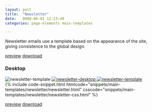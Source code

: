 ```yaml
---
layout: post
title:  "Newsletter"
date:   0008-06-01 12:23:49
categories: page-elements main-templates

---
```


Newsletter emails use a template based on the appearance of the site, giving consistence to the global design.

<a class="btn btn--preview" target="_blank" href="http://localhost:4000/gfw-style-guides/downloads/main-templates/newsletter/index.html">preview</a>
<a class="btn btn--download" download="newsletter-template.zip" href="http://localhost:4000/gfw-style-guides/downloads/main-templates/newsletter/newsletter.zip">download</a>

### Desktop

<div class="gallery">
  <img src="/gfw-style-guides/images/posts/main-templates/newsletter/06-01-newsletter-template.png" alt="newsletter-template">
  <a href="/gfw-style-guides/images/posts/main-templates/newsletter/06-02-newsletter-desktop-full.jpg">
    <img src="/gfw-style-guides/images/posts/main-templates/newsletter/06-02-newsletter-desktop.png" alt="newsletter-desktop">
  </a>
  <a href="/gfw-style-guides/images/posts/main-templates/newsletter/06-03-notification-desktop-full.jpg">
    <img src="/gfw-style-guides/images/posts/main-templates/newsletter/06-03-notification-desktop.png" alt="newsletter-template">
  </a>
</div>

<div id="code-snippet-box1" class="code-snippet-box">
  {% include code-snippet.html htmlcode="snippets/main-templates/newsletter/newsletter.html" csscode="snippets/main-templates/newsletter/newsletter-css.html" %}
</div>

<a class="btn btn--preview" target="_blank" href="http://localhost:4000/gfw-style-guides/downloads/main-templates/newsletter/index.html">preview</a>
<a class="btn btn--download" download="newsletter-template.zip" href="http://localhost:4000/gfw-style-guides/downloads/main-templates/newsletter/newsletter.zip">download</a>
